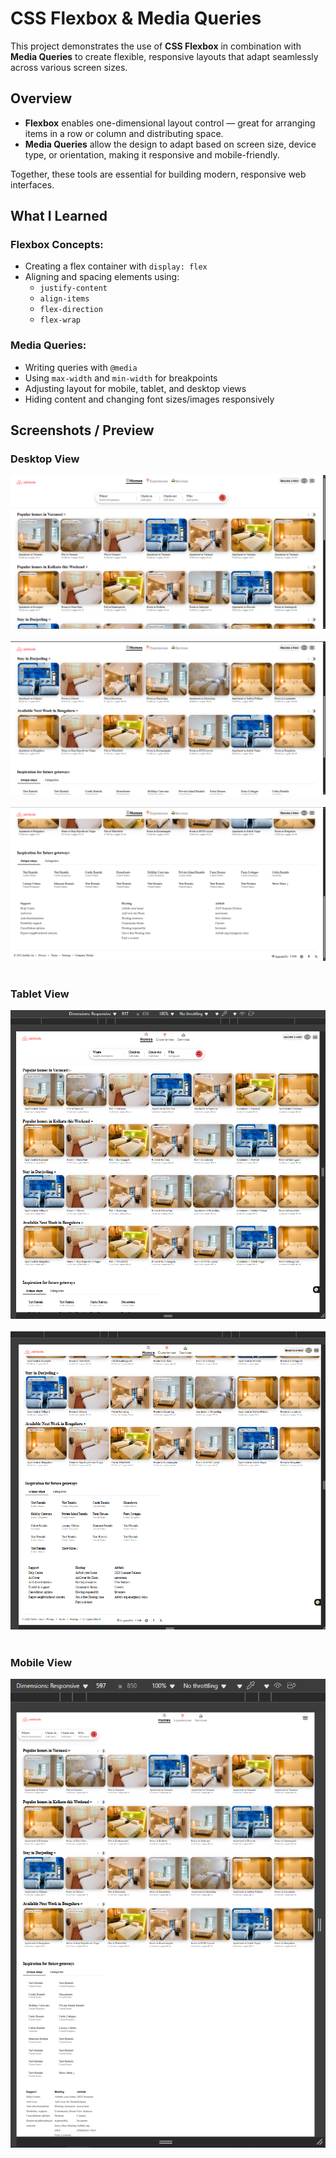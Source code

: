 
# CSS Flexbox & Media Queries 
This project demonstrates the use of **CSS Flexbox** in combination with **Media Queries** to create flexible, responsive layouts that adapt seamlessly across various screen sizes.

## Overview

- **Flexbox** enables one-dimensional layout control — great for arranging items in a row or column and distributing space.
- **Media Queries** allow the design to adapt based on screen size, device type, or orientation, making it responsive and mobile-friendly.

Together, these tools are essential for building modern, responsive web interfaces.

## What I Learned

###  Flexbox Concepts:
- Creating a flex container with `display: flex`
- Aligning and spacing elements using:
  - `justify-content`
  - `align-items`
  - `flex-direction`
  - `flex-wrap`

###  Media Queries:
- Writing queries with `@media`
- Using `max-width` and `min-width` for breakpoints
- Adjusting layout for mobile, tablet, and desktop views
- Hiding content and changing font sizes/images responsively

## Screenshots / Preview

 ### Desktop View
 <img src="screenshots/ss-1.png" /><br><br>
 <img src="screenshots/ss-2.png" /><br><br>
 <img src="screenshots/ss-3.png" /><br><br>

 ### Tablet View
 <img src="screenshots/ss-5.png" /><br><br>
 <img src="screenshots/ss-6.png" /><br><br>

 ### Mobile View
 <img src="screenshots/ss-4.png" /><br><br>

 ##


